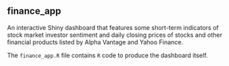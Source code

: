 ## finance_app

An interactive Shiny dashboard that features some short-term
indicators of stock market investor sentiment and daily closing prices of stocks and other financial products listed by Alpha Vantage and Yahoo Finance.


The `finance_app.R` file contains `R` code to produce the dashboard itself.
